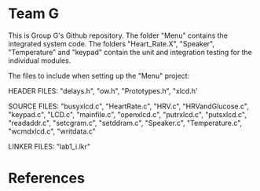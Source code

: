 # Team G

This is Group G's Github repository. The folder "Menu" contains the integrated system code. The folders "Heart_Rate.X", "Speaker", "Temperature" and "keypad" contain the unit and integration testing for the individual modules. 


The files to include when setting up the "Menu" project:

HEADER FILES: "delays.h", "ow.h", "Prototypes.h", "xlcd.h'

SOURCE FILES: "busyxlcd.c", "HeartRate.c", "HRV.c", "HRVandGlucose.c", "keypad.c", "LCD.c", "mainfile.c", "openxlcd.c", "putrxlcd.c", "putsxlcd.c", "readaddr.c", "setcgram.c", "setddram.c", "Speaker.c", "Temperature.c", "wcmdxlcd.c", "writdata.c"

LINKER FILES: "lab1_i.lkr"

# References
